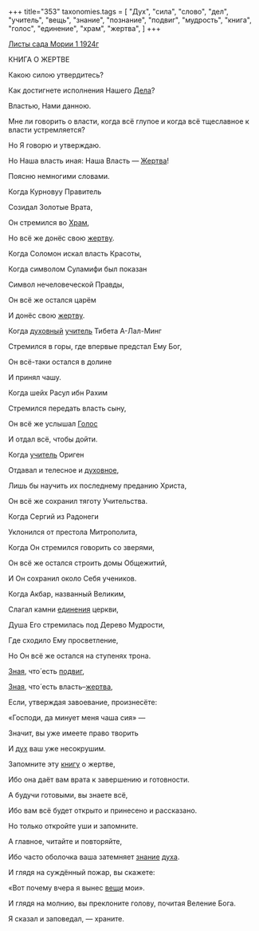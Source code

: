 +++
title="353"
taxonomies.tags = [
 "Дух",
 "сила",
 "слово",
 "дел",
 "учитель",
 "вещь",
 "знание",
 "познание",
 "подвиг",
 "мудрость",
 "книга",
 "голос",
 "единение",
 "храм",
 "жертва",
]
+++

[Листы сада Мории 1 1924г](/agni/1924)

КНИГА О ЖЕРТВЕ   

Какою силою утвердитесь?   

Как достигнете исполнения Нашего [Дела](/tags/дел)?   

Властью, Нами данною.   

Мне ли говорить о власти, когда всё глупое и когда всё тщеславное к власти устремляется?   

Но Я говорю и утверждаю.   

Но Наша власть иная: Наша Власть — [Жертва](/tags/жертва)!   

Поясню немногими словами.   

Когда Курновуу Правитель   

Созидал Золотые Врата,   

Он стремился во [Храм](/tags/храм),   

Но всё же донёс свою [жертву](/tags/жертва).   

Когда Соломон искал власть Красоты,   

Когда символом Суламифи был показан   

Символ нечеловеческой Правды,   

Он всё же остался царём   

И донёс свою [жертву](/tags/жертва).   

Когда [духовный](/tags/Дух) [учитель](/tags/учитель) Тибета А-Лал-Минг   

Стремился в горы, где впервые предстал Ему Бог,   

Он всё-таки остался в долине   

И принял чашу.   

Когда шейх Расул ибн Рахим   

Стремился передать власть сыну,   

Он всё же услышал [Голос](/tags/голос)   

И отдал всё, чтобы дойти.   

Когда [учитель](/tags/учитель) Ориген   

Отдавал и телесное и [духовное](/tags/Дух),   

Лишь бы научить их последнему преданию Христа,   

Он всё же сохранил тяготу Учительства.   

Когда Сергий из Радонеги   

Уклонился от престола Митрополита,   

Когда Он стремился говорить со зверями,   

Он всё же остался строить домы Общежитий,   

И Он сохранил около Себя учеников.   

Когда Акбар, названный Великим,   

Слагал камни [единения](/tags/единение) церкви,   

Душа Его стремилась под Дерево Мудрости,   

Где сходило Ему просветление,   

Но Он всё же остался на ступенях трона.   

[Зная](/tags/познание), что́ есть [подвиг](/tags/подвиг),   

[Зная](/tags/познание), что́ есть власть–[жертва](/tags/жертва),   

Если, утверждая завоевание, произнесёте:   

«Господи, да минует меня чаша сия» —    

Значит, вы уже имеете право творить   

И [дух](/tags/Дух) ваш уже несокрушим.   

Запомните эту [книгу](/tags/книга) о жертве,   

Ибо она даёт вам врата к завершению и готовности.   

А будучи готовыми, вы знаете всё,   

Ибо вам всё будет открыто и принесено и рассказано.   

Но только откройте уши и запомните.   

А главное, читайте и повторяйте,   

Ибо часто оболочка ваша затемняет [знание](/tags/знание) [духа](/tags/Дух).   

И глядя на суждённый пожар, вы скажете:   

«Вот почему вчера я вынес [вещи](/tags/вещь) мои».   

И глядя на молнию, вы преклоните голову, почитая Веление Бога.   

Я сказал и заповедал, — храните.   

